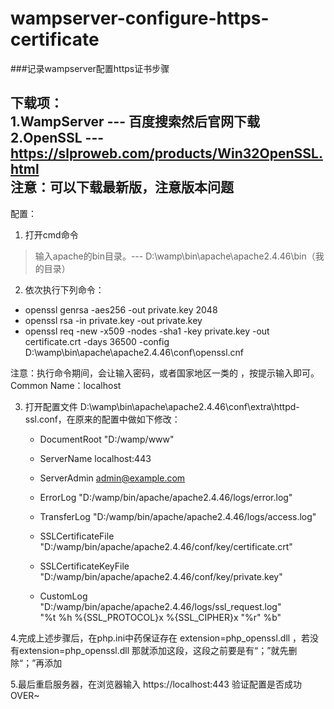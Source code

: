 # wampserver-configure-https-certificate
###记录wampserver配置https证书步骤

下载项：  
1.WampServer --- 百度搜索然后官网下载  
2.OpenSSL --- https://slproweb.com/products/Win32OpenSSL.html  
注意：可以下载最新版，注意版本问题 
-------------------------------------------------------------------------

配置：  
1. 打开cmd命令  
>输入apache的bin目录。--- D:\wamp\bin\apache\apache2.4.46\bin（我的目录）    

2. 依次执行下列命令：    
  - openssl genrsa -aes256 -out private.key 2048  
  - openssl rsa -in private.key -out private.key  
  - openssl req -new -x509 -nodes -sha1 -key private.key -out certificate.crt -days 36500 -config D:\wamp\bin\apache\apache2.4.46\conf\openssl.cnf
  
  注意：执行命令期间，会让输入密码，或者国家地区一类的 ，按提示输入即可。  
     Common Name：localhost  

3. 打开配置文件 D:\wamp\bin\apache\apache2.4.46\conf\extra\httpd-ssl.conf，在原来的配置中做如下修改：  
   - DocumentRoot "D:/wamp/www"  
   - ServerName localhost:443  
   - ServerAdmin admin@example.com  
   - ErrorLog "D:/wamp/bin/apache/apache2.4.46/logs/error.log" 
   - TransferLog "D:/wamp/bin/apache/apache2.4.46/logs/access.log"
   
   - SSLCertificateFile "D:/wamp/bin/apache/apache2.4.46/conf/key/certificate.crt"
   - SSLCertificateKeyFile "D:/wamp/bin/apache/apache2.4.46/conf/key/private.key"
   
   - CustomLog "D:/wamp/bin/apache/apache2.4.46/logs/ssl_request.log" \
          "%t %h %{SSL_PROTOCOL}x %{SSL_CIPHER}x \"%r\" %b"  

4.完成上述步骤后，在php.ini中药保证存在 extension=php_openssl.dll ，若没有extension=php_openssl.dll 那就添加这段，这段之前要是有“；”就先删除“；”再添加
 
5.最后重启服务器，在浏览器输入 https://localhost:443  验证配置是否成功  
 OVER~
 
